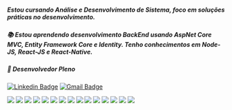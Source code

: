 ##### Estou cursando Análise e Desenvolvimento de Sistema, foco em soluções práticas no desenvolvimento.

##### 📚 Estou aprendendo desenvolvimento BackEnd usando AspNet Core MVC, Entity Framework Core e Identity. Tenho conhecimentos em Node-JS, React-JS e React-Native.
##### 👯 Desenvolvedor Pleno

[![Linkedin Badge](https://img.shields.io/badge/-Welton%20Lima-007bb6?style=flat-square&logo=Linkedin&logoColor=white&link=https://www.linkedin.com/in/welton-lima-3ba560168/)](https://www.linkedin.com/in/welton-lima-3ba560168/) 
[![Gmail Badge](https://img.shields.io/badge/-welton.c.lima@gmail.com-c14438?style=flat-square&logo=Gmail&logoColor=white&link=mailto:welton.c.lima@gmail.com)](mailto:welton.c.lima@gmail.com)

<img src = "https://img.shields.io/badge/-HTML5-E34F26?style=flat&logo=html5&logoColor=white"> <img src = "https://img.shields.io/badge/-CSS3-1572B6?style=flat&logo=css3&logoColor=white">
<img src="https://img.shields.io/badge/-Bootstrap-563D7C?style=flat&logo=bootstrap&logoColor=white">
<img src="https://img.shields.io/badge/-JavaScript-eed718?style=flat&logo=javascript&logoColor=ffffff">
<img src="https://img.shields.io/badge/-React-000000?style=flat&logo=react&logoColor=00c8ff">
<img src="https://img.shields.io/badge/-MongoDB-4DB33D?style=flat&logo=mongodb&logoColor=FFFFFF">
<img src="https://img.shields.io/badge/-GraphQL-e535ab?style=flat&logo=graphql&logoColor=FFFFFF">
<img src="https://img.shields.io/badge/-MySQL-F29111?style=flat&logo=mysql&logoColor=FFFFFF">
<img src="https://img.shields.io/badge/-Express.js-787878?style=flat">
<img src="https://img.shields.io/badge/-Node.js-3C873A?style=flat&logo=Node.js&logoColor=white">
<img src="http://img.shields.io/badge/-Git-F1502F?style=flat&logo=git&logoColor=FFFFFF">
<img src="http://img.shields.io/badge/-Github-000000?style=flat&logo=github&logoColor=FFFFFF">
<img src="http://img.shields.io/badge/-VS%20Code-007ACC?style=flat&logo=visual%20studio%20code&logoColor=white">
<img src="http://img.shields.io/badge/-Heroku-430098?style=flat&logo=heroku&logoColor=white">
<img src="https://img.shields.io/badge/c%20sharp-659ad2?style=flat&logo=c%2B%2B&logoColor=ffffff">

